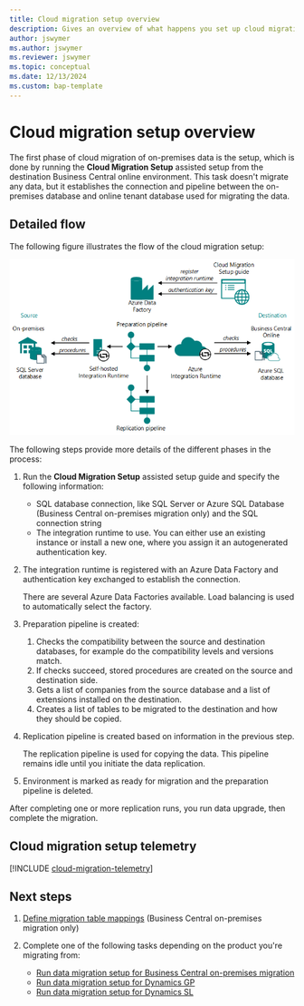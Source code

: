 ```yaml
---
title: Cloud migration setup overview 
description: Gives an overview of what happens you set up cloud migration. 
author: jswymer
ms.author: jswymer
ms.reviewer: jswymer
ms.topic: conceptual 
ms.date: 12/13/2024
ms.custom: bap-template
---
```

# Cloud migration setup overview

The first phase of cloud migration of on-premises data is the setup, which is done by running the **Cloud Migration Setup** assisted setup from the destination Business Central online environment. This task doesn't migrate any data, but it establishes the connection and pipeline between the on-premises database and online tenant database used for migrating the data. <!--the **Cloud Migration Setup** you'll specify the database connection string to your on-premises database and install the Microsoft Runtime Integration for . The following diagram illustrates what happens during the setup.-->

## Detailed flow

The following figure illustrates the flow of the cloud migration setup:

<!--[![Shows the flow for cloud migration setup ](../developer/media/cloud-migration-setup-process.svg)](../developer/media/cloud-migration-setup-process.svg#lightbox)-->

![Shows the flow for cloud migration setup ](../developer/media/cloud-migration-setup-process.png)

The following steps provide more details of the different phases in the process:

1. Run the **Cloud Migration Setup** assisted setup guide and specify the following information:
   - SQL database connection, like SQL Server or Azure SQL Database (Business Central on-premises migration only) and the SQL connection string
   - The integration runtime to use. You can either use an existing instance or install a new one, where you assign it an autogenerated authentication key.

2. The integration runtime is registered with an Azure Data Factory and authentication key exchanged to establish the connection.

   There are several Azure Data Factories available. Load balancing is used to automatically select the factory.
3. Preparation pipeline is created:

   1. Checks the compatibility between the source and destination databases, for example do the compatibility levels and versions match.
   2. If checks succeed, stored procedures are created on the source and destination side.
   3. Gets a list of companies from the source database and a list of extensions installed on the destination.
   4. Creates a list of tables to be migrated to the destination and how they should be copied.
4. Replication pipeline is created based on information in the previous step.

   The replication pipeline is used for copying the data. This pipeline remains idle until you initiate the data replication.
5. Environment is marked as ready for migration and the preparation pipeline is deleted.

After completing one or more replication runs, you run data upgrade, then complete the migration.

## Cloud migration setup telemetry

[!INCLUDE [cloud-migration-telemetry](../developer/includes/cloud-migration-telemetry.md)]

## Next steps

1. [Define migration table mappings](migration-table-mapping.md) (Business Central on-premises migration only)
2. Complete one of the following tasks depending on the product you're migrating from:

   - [Run data migration setup for Business Central on-premises migration](migration-setup.md)
   - [Run data migration setup for Dynamics GP](migration-setup-gp.md)
   - [Run data migration setup for Dynamics SL](migration-setup-sl.md)